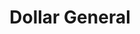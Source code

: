 ---
title: "Dollar General"
url: /topeka/dollar-general-southwest-10th-avenue/
shop: variety store
---